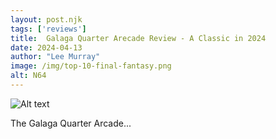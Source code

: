 ```yaml
---
layout: post.njk 
tags: ['reviews']
title:  Galaga Quarter Arecade Review - A Classic in 2024
date: 2024-04-13
author: "Lee Murray"
image: /img/top-10-final-fantasy.png
alt: N64
---
```


![Alt text](/img/fallout-pip-boy-replica.png "a title")

The Galaga Quarter Arcade...